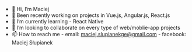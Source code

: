 - 👋 Hi, I’m Maciej
- 👀 Been recently working on projects in Vue.js, Angular.js, React.js
- 🌱 I’m currently learning 
      - React Native
- 💞️ I’m looking to collaborate on every type of web/moblie-app projects
- 📫 How to reach me 
      - email: maciej.slupianekge@gmail.com
      - facebook: Maciej Słupianek


